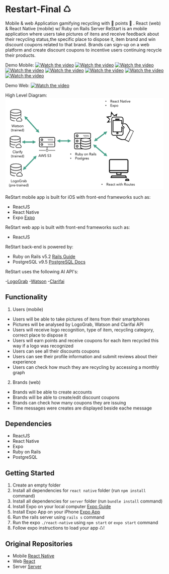 # Restart-Final ♺
Mobile &amp; web Application gamifying recycling with 🌟 points 🌟 . React (web) &amp; React Native (mobile) w/ Ruby on Rails Server
ReStart is an mobile application where users take pictures of itens and receive feedback about their recycling status,the specific place to dispose it, item brand and win discount coupons related to that brand. Brands can sign-up on a web platform and create discount coupons to incentive users continuing recycle their products.

Demo Mobile: 
[![Watch the video](https://j.gifs.com/71LjgQ.gif)](https://youtu.be/Pkc_TBmWO0A)
[![Watch the video](https://j.gifs.com/L78MRW.gif)](https://youtu.be/Pkc_TBmWO0A)
[![Watch the video](https://j.gifs.com/ZYVqRE.gif)](https://youtu.be/Pkc_TBmWO0A)
[![Watch the video](https://j.gifs.com/r8Rynk.gif)](https://youtu.be/Pkc_TBmWO0A)
[![Watch the video](https://j.gifs.com/yorQxw.gif)](https://youtu.be/Pkc_TBmWO0A)
[![Watch the video](https://j.gifs.com/VAPgK9.gif)](https://youtu.be/Pkc_TBmWO0A)
[![Watch the video](https://j.gifs.com/JyqGrl.gif)](https://youtu.be/Pkc_TBmWO0A)
[![Watch the video](https://j.gifs.com/gZL1Pl.gif)](https://youtu.be/Pkc_TBmWO0A)


Demo Web: 
[![Watch the video](https://media.giphy.com/media/8c6UQlvjLGIcN4OK75/giphy.gif)](https://youtu.be/yFaRNi4TeVI)

High Level Diagram:
![HighLevelDiagram](/Demo/DiagramHLRestart.png)

ReStart mobile app is built for iOS with front-end frameworks such as:

- ReactJS
- React Native
- Expo [Expo](https://expo.io/)

ReStart web app is built with front-end frameworks such as:

- ReactJS

ReStart back-end is powered by:

- Ruby on Rails v5.2 [Rails Guide](https://guides.rubyonrails.org/v5.2/)
- PostgreSQL v9.5 [PostgreSQL Docs](https://www.postgresql.org/docs/9.5/index.html)

ReStart uses the following AI API's:

-[LogoGrab](https://www.logograb.com/developers)
-[Watson](https://www.ibm.com/watson/developer/)
-[Clarifai](https://clarifai.com/)

## Functionality

1. Users (mobile)

- Users will be able to take pictures of itens from their smartphones
- Pictures will be analysed by LogoGrab, Watson and Clarifai API
- Users will receive logo recognition, type of item, recycling category, correct place to dispose it
- Users will earn points and receive coupons for each item recycled this way if a logo was recognized
- Users can see all their discounts coupons
- Users can see their profile information and submit reviews about their experience
- Users can check how much they are recycling by accessing a monthly graph

2. Brands (web)

- Brands will be able to create accounts
- Brands will be able to create/edit discount coupons
- Brands can check how many coupons they are issuing
- Time messages were creates are displayed beside eache message

## Dependencies

- ReactJS
- React Native
- Expo
- Ruby on Rails
- PostgreSQL

## Getting Started

1. Create an empty folder
3. Install all dependencies for `react native` folder (run `npm install` command)
4. Install all dependencies for `server` folder (run `bundle install` command)
5. Install Expo on your local computer [Expo Guide](https://expo.io/learn)
6. Install Expo App on your iPhone [Expo App](https://itunes.apple.com/app/apple-store/id982107779)
7. Run the rails server using `rails s` command
8. Run the expo `./react-native` using `npm start` or `expo start` command
9. Follow expo instructions to load your app ♺!


## Original Repositories 

- Mobile [React Native](https://github.com/PointCodeZero/ReStart/tree/master/react-native)
- Web [React](https://github.com/trabnett/ReStart-react-webapp)
- Server [Server](https://github.com/trabnett/ReStart-rails-api-server)


